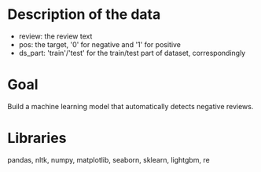 # Description of the data
* review: the review text
* pos: the target, '0' for negative and '1' for positive
* ds_part: 'train'/'test' for the train/test part of dataset, correspondingly

# Goal
Build a machine learning model that automatically detects negative reviews.

# Libraries
pandas, nltk, numpy, matplotlib, seaborn, sklearn, lightgbm, re
